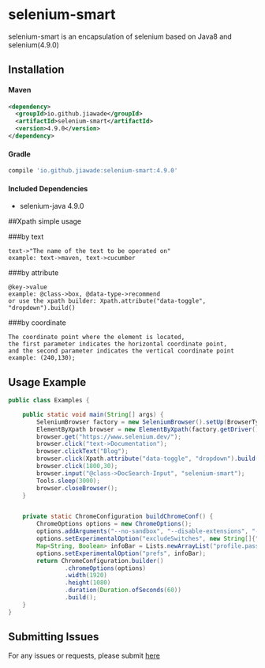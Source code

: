 
# selenium-smart #

selenium-smart is an encapsulation of selenium
based on Java8 and selenium(4.9.0)

## Installation

#### Maven
````xml
<dependency>
  <groupId>io.github.jiawade</groupId>
  <artifactId>selenium-smart</artifactId>
  <version>4.9.0</version>
</dependency>
````

#### Gradle
````gradle
compile 'io.github.jiawade:selenium-smart:4.9.0'
````

#### Included Dependencies
* selenium-java 4.9.0

##Xpath simple usage

###by text
````
text->"The name of the text to be operated on"
example: text->maven, text->cucumber
````

###by attribute
````
@key->value
example: @class->box, @data-type->recommend
or use the xpath builder: Xpath.attribute("data-toggle", "dropdown").build()
````

###by coordinate
````
The coordinate point where the element is located, 
the first parameter indicates the horizontal coordinate point, 
and the second parameter indicates the vertical coordinate point
example: (240,130);
````

## Usage Example

````java
public class Examples {

    public static void main(String[] args) {
        SeleniumBrowser factory = new SeleniumBrowser().setUp(BrowserType.CHROME, buildChromeConf());
        ElementByXpath browser = new ElementByXpath(factory.getDriver());
        browser.get("https://www.selenium.dev/");
        browser.click("text->Documentation");
        browser.clickText("Blog");
        browser.click(Xpath.attribute("data-toggle", "dropdown").build(),"1");
        browser.click(1800,30);
        browser.input("@class->DocSearch-Input", "selenium-smart");
        Tools.sleep(3000);
        browser.closeBrowser();
    }


    private static ChromeConfiguration buildChromeConf() {
        ChromeOptions options = new ChromeOptions();
        options.addArguments("--no-sandbox", "--disable-extensions", "--disable-dev-shm-usage");
        options.setExperimentalOption("excludeSwitches", new String[]{"enable-automation"});
        Map<String, Boolean> infoBar = Lists.newArrayList("profile.password_manager_enabled", "credentials_enable_service").stream().collect(Collectors.toMap(i -> i, i -> false));
        options.setExperimentalOption("prefs", infoBar);
        return ChromeConfiguration.builder()
                .chromeOptions(options)
                .width(1920)
                .height(1080)
                .duration(Duration.ofSeconds(60))
                .build();
    }
}
````

## Submitting Issues
For any issues or requests, please submit [here](https://github.com/jiawade/selenium-smart/issues)
